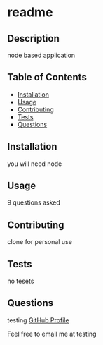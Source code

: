 # readme 
 
## Description 
node based application 
 
## Table of Contents 
* [Installation](#installation) 
* [Usage](#usage) 
* [Contributing](#contributing) 
* [Tests](#tests) 
* [Questions](#questions) 
 
## Installation 
you will need node 
 
## Usage 
9 questions asked 
 
## Contributing 
clone for personal use 
 
## Tests 
no tesets 
 
## Questions 
testing [GitHub Profile](https://github.com/testing) 

Feel free to email me at testing 
